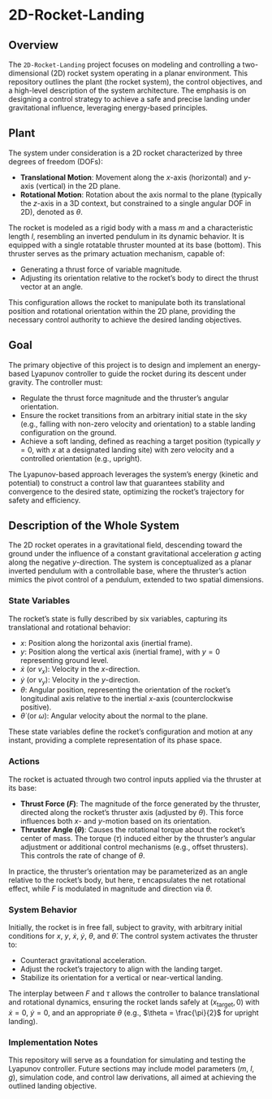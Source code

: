 # 2D-Rocket-Landing

## Overview
The `2D-Rocket-Landing` project focuses on modeling and controlling a two-dimensional (2D) rocket system operating in a planar environment. This repository outlines the plant (the rocket system), the control objectives, and a high-level description of the system architecture. The emphasis is on designing a control strategy to achieve a safe and precise landing under gravitational influence, leveraging energy-based principles.

## Plant
The system under consideration is a 2D rocket characterized by three degrees of freedom (DOFs):
- **Translational Motion**: Movement along the $x$-axis (horizontal) and $y$-axis (vertical) in the 2D plane.
- **Rotational Motion**: Rotation about the axis normal to the plane (typically the $z$-axis in a 3D context, but constrained to a single angular DOF in 2D), denoted as $\theta$.

The rocket is modeled as a rigid body with a mass $m$ and a characteristic length $l$, resembling an inverted pendulum in its dynamic behavior. It is equipped with a single rotatable thruster mounted at its base (bottom). This thruster serves as the primary actuation mechanism, capable of:
- Generating a thrust force of variable magnitude.
- Adjusting its orientation relative to the rocket’s body to direct the thrust vector at an angle.

This configuration allows the rocket to manipulate both its translational position and rotational orientation within the 2D plane, providing the necessary control authority to achieve the desired landing objectives.

## Goal
The primary objective of this project is to design and implement an energy-based Lyapunov controller to guide the rocket during its descent under gravity. The controller must:
- Regulate the thrust force magnitude and the thruster’s angular orientation.
- Ensure the rocket transitions from an arbitrary initial state in the sky (e.g., falling with non-zero velocity and orientation) to a stable landing configuration on the ground.
- Achieve a soft landing, defined as reaching a target position (typically $y = 0$, with $x$ at a designated landing site) with zero velocity and a controlled orientation (e.g., upright).

The Lyapunov-based approach leverages the system’s energy (kinetic and potential) to construct a control law that guarantees stability and convergence to the desired state, optimizing the rocket’s trajectory for safety and efficiency.

## Description of the Whole System
The 2D rocket operates in a gravitational field, descending toward the ground under the influence of a constant gravitational acceleration $g$ acting along the negative $y$-direction. The system is conceptualized as a planar inverted pendulum with a controllable base, where the thruster’s action mimics the pivot control of a pendulum, extended to two spatial dimensions.

### State Variables
The rocket’s state is fully described by six variables, capturing its translational and rotational behavior:
- $x$: Position along the horizontal axis (inertial frame).
- $y$: Position along the vertical axis (inertial frame), with $y = 0$ representing ground level.
- $\dot{x}$ (or $v_x$): Velocity in the $x$-direction.
- $\dot{y}$ (or $v_y$): Velocity in the $y$-direction.
- $\theta$: Angular position, representing the orientation of the rocket’s longitudinal axis relative to the inertial $x$-axis (counterclockwise positive).
- $\dot{\theta}$ (or $\omega$): Angular velocity about the normal to the plane.

These state variables define the rocket’s configuration and motion at any instant, providing a complete representation of its phase space.

### Actions 
The rocket is actuated through two control inputs applied via the thruster at its base:
- **Thrust Force ($F$)**: The magnitude of the force generated by the thruster, directed along the rocket’s thruster axis (adjusted by $\theta$). This force influences both $x$- and $y$-motion based on its orientation.
- **Thruster Angle ($\theta$)**: Causes the rotational torque about the rocket’s center of mass.
The torque ($\tau$) induced either by the thruster’s angular adjustment or additional control mechanisms (e.g., offset thrusters). This controls the rate of change of $\theta$.

In practice, the thruster’s orientation may be parameterized as an angle relative to the rocket’s body, but here, $\tau$ encapsulates the net rotational effect, while $F$ is modulated in magnitude and direction via $\theta$.

### System Behavior
Initially, the rocket is in free fall, subject to gravity, with arbitrary initial conditions for $x$, $y$, $\dot{x}$, $\dot{y}$, $\theta$, and $\dot{\theta}$. The control system activates the thruster to:
- Counteract gravitational acceleration.
- Adjust the rocket’s trajectory to align with the landing target.
- Stabilize its orientation for a vertical or near-vertical landing.

The interplay between $F$ and $\tau$ allows the controller to balance translational and rotational dynamics, ensuring the rocket lands safely at $(x_{\text{target}}, 0)$ with $\dot{x} = 0$, $\dot{y} = 0$, and an appropriate $\theta$ (e.g., $\theta = \frac{\pi}{2}$ for upright landing).

### Implementation Notes
This repository will serve as a foundation for simulating and testing the Lyapunov controller. Future sections may include model parameters ($m$, $l$, $g$), simulation code, and control law derivations, all aimed at achieving the outlined landing objective.
